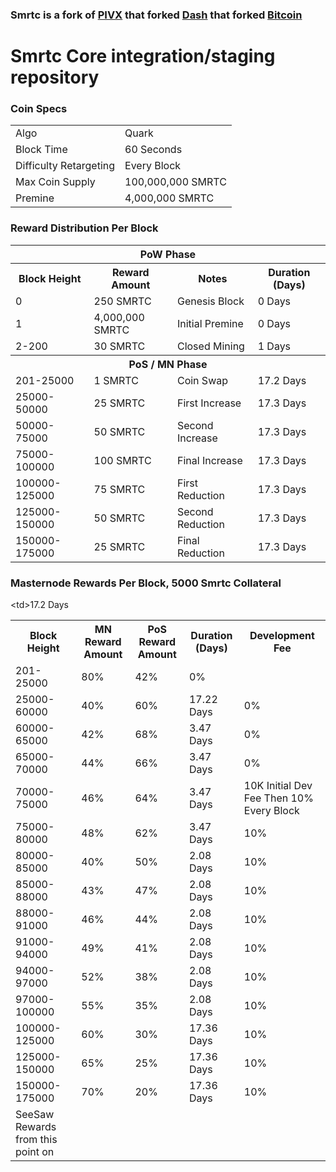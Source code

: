 ### Smrtc is a fork of [PIVX](https://github.com/PIVX-Project/PIVX) that forked [Dash](https://github.com/dashpay/dash) that forked [Bitcoin](https://github.com/bitcoin/bitcoinp)


# Smrtc Core integration/staging repository


### Coin Specs
<table>
<tr><td>Algo</td><td>Quark</td></tr>
<tr><td>Block Time</td><td>60 Seconds</td></tr>
<tr><td>Difficulty Retargeting</td><td>Every Block</td></tr>
<tr><td>Max Coin Supply </td><td>100,000,000 SMRTC</td></tr>
<tr><td>Premine</td><td>4,000,000 SMRTC</td></tr>
</table>


### Reward Distribution Per Block

<table>
<th colspan=4>PoW Phase</th>
<tr><th>Block Height</th><th>Reward Amount</th><th>Notes</th><th>Duration (Days)</th></tr>
<tr><td>0</td><td>250 SMRTC</td><td>Genesis Block</td><td>0 Days</td></tr>
<tr><td>1</td><td>4,000,000 SMRTC</td><td>Initial Premine</td><td>0 Days</td></tr>
<tr><td>2-200</td><td>30 SMRTC</td><td rowspan=1>Closed Mining</td><td>1 Days</td></tr>
<tr><th colspan=4>PoS / MN Phase</th></tr>
<tr><td>201-25000</td><td>1 SMRTC</td><td rowspan=1>Coin Swap</td><td>17.2 Days</td></tr>
<tr><td>25000-50000</td><td>25 SMRTC</td><td rowspan=1>First Increase </td><td>17.3 Days</td></tr>
<tr><td>50000-75000</td><td>50 SMRTC</td><td rowspan=1>Second Increase </td><td>17.3 Days</td></tr>
<tr><td>75000-100000</td><td>100 SMRTC</td><td rowspan=1>Final Increase </td><td>17.3 Days</td></tr>
<tr><td>100000-125000</td><td>75 SMRTC</td><td rowspan=1>First Reduction </td><td>17.3 Days</td></tr>
<tr><td>125000-150000</td><td>50 SMRTC</td><td rowspan=1>Second Reduction </td><td>17.3 Days</td></tr>
<tr><td>150000-175000</td><td>25 SMRTC</td><td rowspan=1>Final Reduction </td><td>17.3 Days</td></tr>

</table>


### Masternode Rewards Per Block, 5000 Smrtc Collateral

<table>
<tr><th>Block Height</th><th>MN Reward Amount</th><th>PoS Reward Amount</th><th>Duration (Days)</th><th>Development Fee</th></tr>
<tr><td>201-25000</td><td>80%</td><<td>42%</td>td>17.2 Days</td><td>0%</td></tr>
<tr><td>25000-60000 </td><td>40%</td><td>60%</td><td>17.22 Days</td><td>0%</td></tr>
<tr><td>60000-65000 </td><td>42%</td><td>68%</td><td>3.47 Days</td><td>0%</td></tr>
<tr><td>65000-70000 </td><td>44%</td><td>66%</td><td>3.47 Days</td><td>0%</td></tr>
<tr><td>70000-75000 </td><td>46%</td><td>64%</td><td>3.47 Days</td><td>10K Initial Dev Fee Then 10% Every Block</td></tr>
<tr><td>75000-80000 </td><td>48%</td><td>62%</td><td>3.47 Days</td><td>10%</td></tr>
<tr><td>80000-85000 </td><td>40%</td><td>50%</td><td>2.08 Days</td><td>10%</td></tr>
<tr><td>85000-88000 </td><td>43%</td><td>47%</td><td>2.08 Days</td><td>10%</td></tr>
<tr><td>88000-91000 </td><td>46%</td><td>44%</td><td>2.08 Days</td><td>10%</td></tr>
<tr><td>91000-94000 </td><td>49%</td><td>41%</td><td>2.08 Days</td><td>10%</td></tr>
<tr><td>94000-97000 </td><td>52%</td><td>38%</td><td>2.08 Days</td><td>10%</td></tr>
<tr><td>97000-100000 </td><td>55%</td><td>35%</td><td>2.08 Days</td><td>10%</td></tr>
<tr><td>100000-125000 </td><td>60%</td><td>30%</td><td>17.36 Days</td><td>10%</td></tr>
<tr><td>125000-150000 </td><td>65%</td><td>25%</td><td>17.36 Days</td><td>10%</td></tr>
<tr><td>150000-175000 </td><td>70%</td><td>20%</td><td>17.36 Days</td><td>10%</td></tr>
<tr><td>SeeSaw Rewards from this point on</td></tr>
</table>
